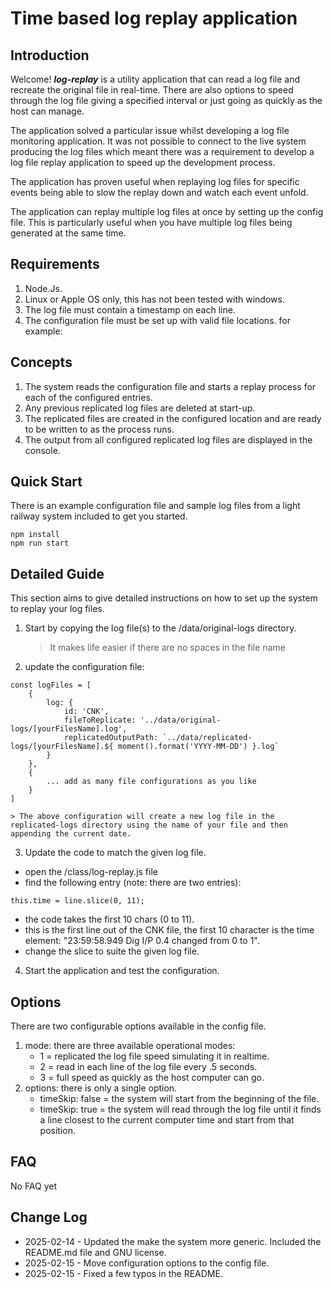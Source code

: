 # Time based log replay application

## Introduction
Welcome! ***log-replay*** is a utility application that can read a log file and recreate the original file in real-time. There are also options to speed through the log file giving a specified interval or just going as quickly as the host can manage.

The application solved a particular issue whilst developing a log file monitoring application. It was not possible to connect to the live system producing the log files which meant there was a requirement to develop a log file replay application to speed up the development process.

The application has proven useful when replaying log files for specific events being able to slow the replay down and watch each event unfold.

The application can replay multiple log files at once by setting up the config file. This is particularly useful when you have multiple log files being generated at the same time.

## Requirements
1. Node.Js.
2. Linux or Apple OS only, this has not been tested with windows.
3. The log file must contain a timestamp on each line.
4. The configuration file must be set up with valid file locations. for example:

## Concepts
1. The system reads the configuration file and starts a replay process for each of the configured entries.
2. Any previous replicated log files are deleted at start-up.
3. The replicated files are created in the configured location and are ready to be written to as the process runs.
4. The output from all configured replicated log files are displayed in the console.

## Quick Start
There is an example configuration file and sample log files from a light railway system included to get you started.

```
npm install
npm run start
```

## Detailed Guide
This section aims to give detailed instructions on how to set up the system to replay your log files.

1. Start by copying the log file(s) to the /data/original-logs directory.
    > It makes life easier if there are no spaces in the file name
2. update the configuration file:
```
const logFiles = [
    {
        log: {
            id: 'CNK',
            fileToReplicate: '../data/original-logs/[yourFilesName].log',
            replicatedOutputPath: `../data/replicated-logs/[yourFilesName].${ moment().format('YYYY-MM-DD') }.log`
        }
    },
    {
        ... add as many file configurations as you like
    }
]
```
    > The above configuration will create a new log file in the replicated-logs directory using the name of your file and then appending the current date.
3. Update the code to match the given log file.
 - open the /class/log-replay.js file
 - find the following entry (note: there are two entries):
```
this.time = line.slice(0, 11);
```
- the code takes the first 10 chars (0 to 11). 
- this is the first line out of the CNK file, the first 10 character is the time element: "23:59:58.949 Dig I/P 0.4 changed from 0 to 1".
- change the slice to suite the given log file.
4. Start the application and test the configuration.

## Options
There are two configurable options available in the config file.
1. mode: there are three available operational modes:
    - 1 = replicated the log file speed simulating it in realtime.
    - 2 = read in each line of the log file every .5 seconds.
    - 3 = full speed as quickly as the host computer can go.
2. options: there is only a single option.
    - timeSkip: false = the system will start from the beginning of the file.
    - timeSkip: true = the system will read through the log file until it finds a line closest to the current computer time and start from that position.

## FAQ
No FAQ yet

## Change Log
- 2025-02-14 - Updated the make the system more generic. Included the README.md file and GNU license.
- 2025-02-15 - Move configuration options to the config file.
- 2025-02-15 - Fixed a few typos in the README.
